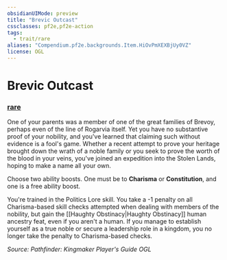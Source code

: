 ```yaml
---
obsidianUIMode: preview
title: "Brevic Outcast"
cssclasses: pf2e,pf2e-action
tags:
  - trait/rare
aliases: "Compendium.pf2e.backgrounds.Item.HiOvPmXEXBjUy0VZ"
license: OGL
---
```

# Brevic Outcast

### [rare](rare "Rare Rarity Trait")






One of your parents was a member of one of the great families of Brevoy, perhaps even of the line of Rogarvia itself. Yet you have no substantive proof of your nobility, and you've learned that claiming such without evidence is a fool's game. Whether a recent attempt to prove your heritage brought down the wrath of a noble family or you seek to prove the worth of the blood in your veins, you've joined an expedition into the Stolen Lands, hoping to make a name all your own.

Choose two ability boosts. One must be to **Charisma** or **Constitution**, and one is a free ability boost.

You're trained in the Politics Lore skill. You take a -1 penalty on all Charisma-based skill checks attempted when dealing with members of the nobility, but gain the [[Haughty Obstinacy|Haughty Obstinacy]] human ancestry feat, even if you aren't a human. If you manage to establish yourself as a true noble or secure a leadership role in a kingdom, you no longer take the penalty to Charisma-based checks.

*Source: Pathfinder: Kingmaker Player's Guide*
*OGL*
